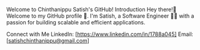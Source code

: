 Welcome to Chinthanippu Satish's GitHub!
Introduction
Hey there!👋 Welcome to my GitHub profile 🙏. I'm Satish, a Software Engineer 👨‍💻 with a passion for building scalable and efficient applications.

Connect with Me
LinkedIn: [https://www.linkedin.com/in/1788a045]
Email: [satishchinthanippu@gmail.com]
